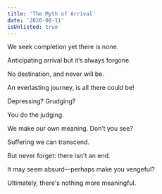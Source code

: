 ```yaml
---
title: 'The Myth of Arrival'
date: '2020-08-11'
isUnlisted: true
---
```


We seek completion yet there is none.

Anticipating arrival but it’s always forgone.

No destination, and never will be.

An everlasting journey, is all there could be!

Depressing? Grudging?

You do the judging.

We make our own meaning. Don’t you see?

Suffering we can transcend.

But never forget: there isn't an end.

It may seem absurd—perhaps make you vengeful?

Ultimately, there's nothing more meaningful.
